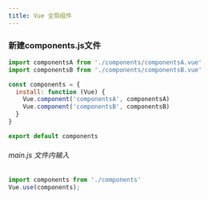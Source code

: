 ```yaml
---
title: Vue 全局组件
---
```

### 新建components.js文件
```js
import componentsA from './components/componentsA.vue'
import componentsB from './components/componentsB.vue'

const components = {
  install: function (Vue) {
    Vue.component('componentsA', componentsA)
    Vue.component('componentsB', componentsB)
  }
}

export default components
```

###### main.js 文件内输入
``` js
import components from './components'
Vue.use(components);
```
